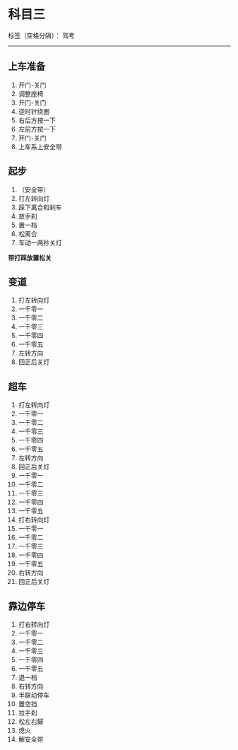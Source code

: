 ﻿# 科目三

标签（空格分隔）： 驾考

---

## 上车准备
1. 开门-关门
2. 调整座椅
3. 开门-关门
4. 逆时针绕圈
5. 右后方按一下
6. 左前方按一下
7. 开门-关门
8. 上车系上安全带

## 起步
1. （安全带）
2. 打左转向灯
3. 踩下离合和刹车
4. 放手刹
5. 置一档
6. 松离合
7. 车动一两秒关灯

**带打踩放置松关**

## 变道
1. 打左转向灯
2. 一千零一
3. 一千零二
4. 一千零三
5. 一千零四
6. 一千零五
7. 左转方向
8. 回正后关灯

## 超车
1. 打左转向灯
2. 一千零一
3. 一千零二
4. 一千零三
5. 一千零四
6. 一千零五
7. 左转方向
8. 回正后关灯
9. 一千零一
10. 一千零二
11. 一千零三
12. 一千零四
13. 一千零五
14. 打右转向灯
15. 一千零一
16. 一千零二
17. 一千零三
18. 一千零四
19. 一千零五
20. 右转方向
21. 回正后关灯

## 靠边停车
1. 打右转向灯
2. 一千零一
3. 一千零二
4. 一千零三
5. 一千零四
6. 一千零五
7. 退一档
8. 右转方向
9. 半联动停车
10. 置空挡
11. 拉手刹
12. 松左右脚
13. 熄火
14. 解安全带